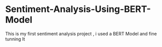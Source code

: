  # Sentiment-Analysis-Using-BERT-Model
This is my first sentiment analysis project , i used a BERT Model and fine tunning It  
   
  
  
         
    
         
          
   
 
